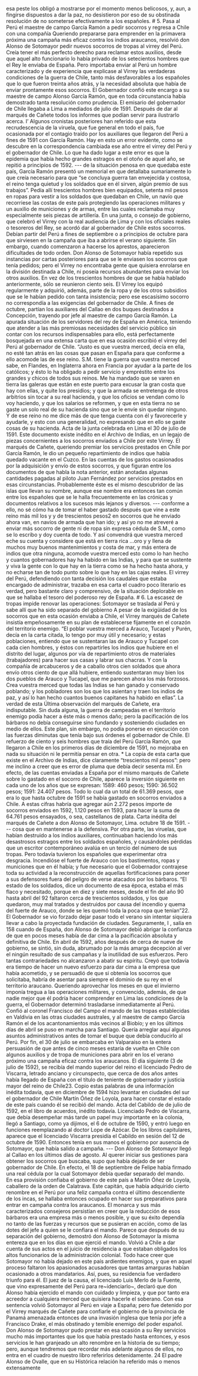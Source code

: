 esa peste los obligó a mostrarse por el momento menos belicosos, y, aun, a fingirse dispuestos a dar la paz, no desistieron por eso de su obstinada resolución de no someterse efectivamente a los españoles. # 5. Pasa al Perú el maestre de campo García Ramón a pedir socorros y regresa a Chile con una compañía Queriendo prepararse para emprender en la primavera próxima una campaña más eficaz contra los indios araucanos, resolvió don Alonso de Sotomayor pedir nuevos socorros de tropas al virrey del Perú. Creía tener el más perfecto derecho para reclamar estos auxilios, desde que aquel alto funcionario lo había privado de los setecientos hombres que el Rey le enviaba de España. Pero importaba enviar al Perú un hombre caracterizado y de experiencia que explicase al Virrey las verdaderas condiciones de la guerra de Chile, tanto más desfavorables a los españoles que lo que fueron treinta años atrás, y la necesidad absoluta que había de enviar prontamente esos socorros. El Gobernador confió este encargo a su maestre de campo Alonso García Ramón, que en toda circunstancia había demostrado tanta resolución como prudencia. El emisario del gobernador de Chile llegaba a Lima a mediados de julio de 1591. Después de dar al marqués de Cañete todos los informes que podían servir para ilustrarlo acerca. I’ Algunos cronistas posteriores han referido que esta recrudescencia de la viruela, que fue general en todo el país, fue ocasionada por el contagio traído por los auxiliares que llegaron del Perú a fines de 1591 con García Ramón. Hay en esto un error evidente, como se descubre en la correspondencia cambiada ese año entre el virrey del Perú y el gobernador de Chile. Lo que ha dado lugar a este error es que la epidemia que había hecho grandes estragos en el otoño de aquel año, se repitió a principios de 1592. --- de la situación penosa en que quedaba este país, García Ramón presentó un memorial en que detallaba sumariamente lo que creía necesario para que “se concluya guerra tan envejecida y costosa, el reino tenga quietud y los soldados que en él sirven, algún premio de sus trabajos”. Pedía allí trescientos hombres bien equipados, setenta mil pesos en ropas para vestir a los soldados que quedaban en Chile, un navío que recorriese las costas de este país protegiendo las operaciones militares y un auxilio de municiones y de armas, entre las cuales reclamaba muy especialmente seis piezas de artillería. En una junta, o consejo de gobierno, que celebró el Virrey con la real audiencia de Lima y con los oficiales reales o tesoreros del Rey, se acordó dar al gobernador de Chile estos socorros. Debían partir del Perú a fines de septiembre o a principios de octubre para que sirviesen en la campaña que iba a abrirse el verano siguiente. Sin embargo, cuando comenzaron a hacerse los aprestos, aparecieron dificultades de todo orden. Don Alonso de Sotomayor había repetido sus instancias por cartas posteriores para que se le enviasen los socorros que tenía pedidos; pero el Virrey no encontraba gente que quisiera enrolarse en la división destinada a Chile, ni poseía recursos abundantes para enviar los otros auxilios. En vez de los trescientos hombres de que se había hablado anteriormente, sólo se reunieron ciento seis. El Virrey los equipó regularmente y adquirió, además, parte de la ropa y de los otros subsidios que se le habían pedido con tanta insistencia; pero ese escasísimo socorro no correspondía a las exigencias del gobernador de Chile. A fines de octubre, partían los auxiliares del Callao en dos buques destinados a Concepción, trayendo por jefe al maestre de campo García Ramón. La apurada situación de los servidores del rey de España en América, teniendo que atender a las más premiosas necesidades del servicio público sin contar con los recursos indispensables para ello, está perfectamente bosquejada en una extensa carta que en esa ocasión escribió el virrey del Perú al gobernador de Chile. “Justo es que vuestra merced, decía en ella, no esté tan atrás en las cosas que pasan en España para que conforme a ello acomode las de ese reino. S.M. tiene la guerra que vuestra merced sabe, en Flandes, en Inglaterra ahora en Francia por ayudar a la parte de los católicos; y ésto lo ha obligado a pedir servicio y empréstito entre los grandes y chicos de todos sus reinos. Me ha mandado que se varen en tierra las galeras que están en este puerto para excusar la gran costa que hay con ellas, y quite los presidios; y que la armada se entretenga de otros arbitrios sin tocar a su real hacienda, y que los oficios se vendan como lo voy haciendo, y que los salarios se reformen, y que en esta tierra no se gaste un solo real de su hacienda sino que se le envíe sin quedar ninguno. Y de ese reino no me dice más de que tenga cuenta con él y favorecerle y ayudarle, y esto con una generalidad, no expresando que en ello se gaste cosas de su hacienda. Acta de la junta celebrada en Lima el 30 de julio de 1591. Este documento existe inédito en el Archivo de Indias, en un legajo de piezas concernientes a los socorros enviados a Chile por este Virrey. El marqués de Cañete, queriendo premiar los servicios prestados en Chile por García Ramón, le dio un pequeño repartimiento de indios que había quedado vacante en el Cuzco. En las cuentas de los gastos ocasionados por la adquisición y envío de estos socorros, y que figuran entre los documentos de que habla la nota anterior, están anotadas algunas cantidades pagadas al piloto Juan Fernández por servicios prestados en esas circunstancias. Probablemente éste es el mismo descubridor de las islas que llevan su nombre, aunque ese nombre era entonces tan común entre los españoles que se le halla frecuentemente en las crónicas y documentos relativos a los sucesos más lejanos y diversos. --- conforme a ello, no sé cómo ha de tomar el haber gastado después que vine a este reino más mil los y y de trescientos pesos2 en socorros que he enviado ahora van, en navíos de armada que han ido; y así yo no me atreveré a enviar más socorro de gente ni de ropa sin expresa cédula de S.M., como se lo escribo y doy cuenta de todo. Y así convendrá que vuestra merced eche su cuenta y considere que está en tierra rica ...oro y y llena de muchos muy buenos mantenimientos y costa de mar, y más entera de indios que otra ninguna, acomode vuestra merced esto como lo han hecho y cuantos gobernadores hay ha habido en las Indias, y para que se sustente y viva la gente con lo que hay en la tierra como se ha hecho hasta ahora, y no echarse tan de todo punto sobre lo que hay en las cajas reales. El virrey del Perú, defendiendo con tanta decisión los caudales que estaba encargado de administrar, trazaba en esa carta el cuadro poco literario es verdad, pero bastante claro y comprensivo, de la situación deplorable en que se hallaba el tesoro del poderoso rey de España. # 6. La escasez de tropas impide renovar las operaciones: Sotomayor se traslada al Perú y sabe allí que ha sido separado del gobierno A pesar de la exigüidad de los socorros que en esta ocasión enviaba a Chile, el Virrey marqués de Cañete insistía empeñosamente en su plan de establecerse fijamente en el corazón del territorio enemigo. “El poblar vuestra merced a Arauco, Tucapel y Purén, decía en la carta citada, lo tengo por muy útil y necesario; y estas poblaciones, entiendo que se sustentaran las de Arauco y Tucapel con cada cien hombres, y éstos con repartirles los indios que hubiere en el distrito del lugar, algunos por vía de repartimiento otros de materiales (trabajadores) para hacer sus casas y labrar sus chacras. Y con la compañía de arcabuceros y de a caballo otros cien soldados que ahora envío otros ciento de que allá hubiere, entiendo sustentaran muy bien los dos pueblos de Arauco y Tucapel, que me parecen ahora los más forzosos. Crea vuestra merced que todas las Indias se han ganado y conservado poblando; y los pobladores son los que los asientan y traen los indios de paz, y así lo han hecho cuantos buenos capitanes ha habido en ellas”. La verdad de esta Última observación del marqués de Cañete, era indisputable. Sin duda alguna, la guerra de campeadas en el territorio enemigo podía hacer a éste más o menos daño; pero la pacificación de los bárbaros no debía conseguirse sino fundando y sosteniendo ciudades en medio de ellos. Este plan, sin embargo, no podía ponerse en ejecución con las fuerzas diminutas que tenía bajo sus órdenes el gobernador de Chile. El refuerzo de ciento y seis hombres que traía del Perú García Ramón, que llegaron a Chile en los primeros días de diciembre de 1591, no mejoraba en nada su situación ni le permitía pensar en otra. * La copia de esta carta que existe en el Archivo de Indias, dice claramente “trescientos mil pesos”: pero me inclino a creer que es error de pluma que debía decir sesenta mil. En efecto, de las cuentas enviadas a España por el mismo marqués de Cañete sobre lo gastado en el socorro de Chile, aparece la inversión siguiente en cada uno de los años que se expresan: 1589: 460 pesos; 1590: 36.502 pesos; 1591: 24.407 pesos. Todo lo cual da un total de 61.369 pesos, que era lo que hasta octubre de 1591 se había gastado en socorros enviados a Chile. A estas cifras habría que agregar aún 2.272 pesos importe de socorros enviados en 1592, 1.120 pesos en 1593, para hacer la suma de 64.761 pesos ensayados, o sea, castellanos de plata. Carta inédita del marqués de Cañete a don Alonso de Sotomayor, Lima. octubre 18 de 1591. --- cosa que en mantenerse a la defensiva. Por otra parte, las viruelas, que habían destruido a los indios auxiliares, continuaban haciendo los más desastrosos estragos entre los soldados españoles, y causándoles pérdidas que un escritor contemporáneo avalúa en un tercio del número de sus tropas. Pero todavía tuvieron los españoles que experimentar otra desgracia. Incendióse el fuerte de Arauco con los bastimentos, ropas y municiones que en él había; y fue necesario que el Gobernador contrajese toda su actividad a la reconstrucción de aquellas fortificaciones para poner a sus defensores fuera del peligro de verse atacados por los bárbaros. “El estado de los soldados, dice un documento de esa época, estaba el más flaco y necesitado, porque en diez y siete meses, desde el fin del año 90 hasta abril del 92 faltaron cerca de trescientos soldados, y los que quedaron, muy mal tratados y destruidos por causa del incendio y quema del fuerte de Arauco, donde se les quemó toda la poca ropa que tenían”22. El Gobernador se vio forzado dejar pasar todo el verano sin intentar siquiera llevar a cabo la proyectada fundación de ciudades. Seguramente, I , salía en 158 cuando de España, don Alonso de Sotomayor debió abrigar la confianza de que en pocos meses había de dar cima a la pacificación absoluta y definitiva de Chile. En abril de 1592, años después de cerca de nueve de gobierno, se sintió, sin duda, abrumado por la más amarga decepción al ver el ningún resultado de sus campañas y la inutilidad de sus esfuerzos. Pero tantas contrariedades no alcanzaron a abatir su espíritu. Creyó que todavía era tiempo de hacer un nuevo esfuerzo para dar cima a la empresa que había acometido, y se persuadió de que si obtenía los socorros que solicitaba, habría de asentar para siempre el dominio de su rey en el territorio araucano. Queriendo aprovechar los meses en que el invierno imponía tregua a las operaciones militares, y convencido, además, de que nadie mejor que él podría hacer comprender en Lima las condiciones de la guerra, el Gobernador determinó trasladarse inmediatamente al Perú. Confió al coronel Francisco del Campo el mando de las tropas establecidas en Valdivia en las otras ciudades australes, y al maestre de campo García Ramón el de los acantonamientos más vecinos al Biobío; y en los últimos días de abril se puso en marcha para Santiago. Quería arreglar aquí algunos asuntos administrativos antes de tomar el buque que debía conducirlo al Perú. Por fin, el 30 de julio se embarcaba en Valparaíso en la entera persuasión de que antes de cinco meses estaría de vuelta en Chile con algunos auxilios y de tropa de municiones para abrir en los el verano próximo una campaña eficaz contra los araucanos. El día siguiente (3 de julio de 1592), se recibía del mando superior del reino el licenciado Pedro de Viscarra, letrado anciano y circunspecto, que cerca de dos años antes había llegado de España con el título de teniente de gobernador y justicia mayor del reino de Chile23. Copio estas palabras de una información inédita todavía, que en diciembre de 1594 hizo levantar en ciudades del sur el gobernador de Chile Martín Óñez de Loyola, para hacer constar el estado de este país cuando él se recibió del mando. Acta del Cabildo de de julio de 1592, en el libro de acuerdos, inédito todavía. Licenciado Pedro de Viscarra, que debía desempeñar más tarde un papel muy importante en la colonia, llegó a Santiago, como ya dijimos, el 6 de octubre de 1590, y entró luego en funciones reemplazando al doctor Lope de Azócar. De los libros capitulares, aparece que el licenciado Viscarra presidía el Cabildo en sesión del 12 de octubre de 1590. Entonces tenía en sus manos el gobierno por ausencia de Sotomayor, que había salido a campaña. --- Don Alonso de Sotomayor llegó al Callao en los últimos días de agosto. Al querer iniciar sus gestiones para obtener los socorros que buscaba, supo que había dejado de ser gobernador de Chile. En efecto, el 18 de septiembre de Felipe había firmado una real cédula por la cual Sotomayor debía quedar separado del mando. En esa provisión confiaba el gobierno de este país a Martín Óñez de Loyola, caballero de la orden de Calatrava. Este capitán, que había adquirido cierto renombre en el Perú por una feliz campaña contra el último descendiente de los incas, se hallaba entonces ocupado en hacer sus preparativos para entrar en campaña contra los araucanos. El monarca y sus más caracterizados consejeros persistían en creer que la reducción de esos bárbaros era una empresa más o menos posible, y que su éxito dependía no tanto de las fuerzas y recursos que se pusieran en acción, como de las dotes del jefe a quien se le confiara el mando. Parece que después de su separación del gobierno, demostró don Alonso de Sotomayor la misma entereza que en los días en que ejerció el mando. Volvió a Chile a dar cuenta de sus actos en el juicio de residencia a que estaban obligados los altos funcionarios de la administración colonial. Todo hace creer que Sotomayor no había dejado en este país ardientes enemigos, y que en aquel proceso faltaron los apasionados acusadores que tantas amarguras habían ocasionado a otros mandatarios. Así, pues, su residencia fue verdadero triunfo para él. El juez de la causa, el licenciado Luis Merlo de la Fuente, que vino expresamente del Perú para re~idenciarlo~, declaró que don Alonso había ejercido el mando con cuidado y limpieza, y que por tanto era acreedor a cualquiera merced que quisiera hacerle el soberano. Con esa sentencia volvió Sotomayor al Perú en viaje a España; pero fue detenido por el Virrey marqués de Cañete para confiarle el gobierno de la provincia de Panamá amenazada entonces de una invasión inglesa que tenía por jefe a Francisco Drake, el más obstinado y temible enemigo del poder español. Don Alonso de Sotomayor pudo prestar en esa ocasión a su Rey servicios mucho más importantes que los que había prestado hasta entonces, y esos servicios le han granjeado un alto renombre en la historia de su tiempo; pero, aunque tendremos que recordar más adelante algunos de ellos, no entra en el cuadro de nuestro libro referirlos detenidamente. 24 El padre Alonso de Ovalle, que en su Histórica relación ha referido más o menos extensamente
